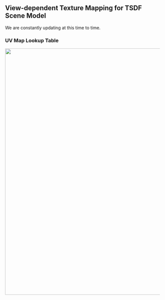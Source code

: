 ## View-dependent Texture Mapping for TSDF Scene Model

We are constantly updating at this time to time.

### UV Map Lookup Table

<img src="images/mcuvlut.png" width=800>
